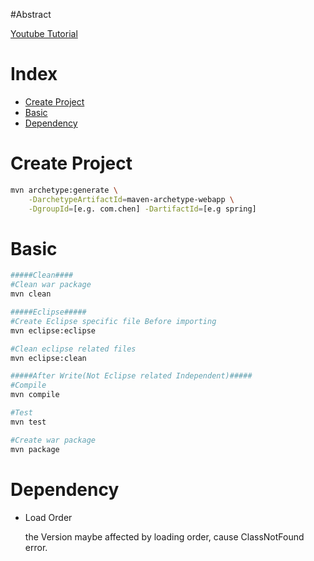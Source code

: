 #Abstract

[Youtube Tutorial](https://www.youtube.com/playlist?list=PL92E89440B7BFD0F6)

# Index

* [Create Project](#create_project)
* [Basic](#basic)
* [Dependency](#dependency)

<a id="create_project"></a>

# Create Project

```bash
mvn archetype:generate \
	-DarchetypeArtifactId=maven-archetype-webapp \
	-DgroupId=[e.g. com.chen] -DartifactId=[e.g spring] 
```

<a id="basic"></a>

# Basic 

```bash
#####Clean####
#Clean war package
mvn clean

#####Eclipse#####
#Create Eclipse specific file Before importing
mvn eclipse:eclipse

#Clean eclipse related files
mvn eclipse:clean

#####After Write(Not Eclipse related Independent)#####
#Compile
mvn compile

#Test
mvn test

#Create war package
mvn package
```

<a id="dependency"></a>

# Dependency

* Load Order

	the Version maybe affected by loading order, cause ClassNotFound error.
